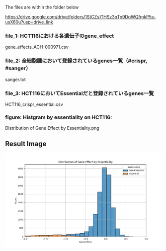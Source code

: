 The files are within the folder below

https://drive.google.com/drive/folders/1StCZs71HSz3qTp9DqWQfmkP5s-usX60u?usp=drive_link

### file_1: HCT116における各遺伝子のgene_effect
gene_effects_ACH-000971.csv
### file_2: 全細胞腫において登録されているgenes一覧（#crispr, #sanger）
sanger.txt
### file_3: HCT116においてEssentialだと登録されているgenes一覧
HCT116_crispr_essential.csv

### figure: Histgram by essentiality on HCT116:
Distribution of Gene Effect by Essentiality.png

## Result Image
<img src="Distribution of Gene Effect by Essentiality.png" title="Sample Image" width="600">


